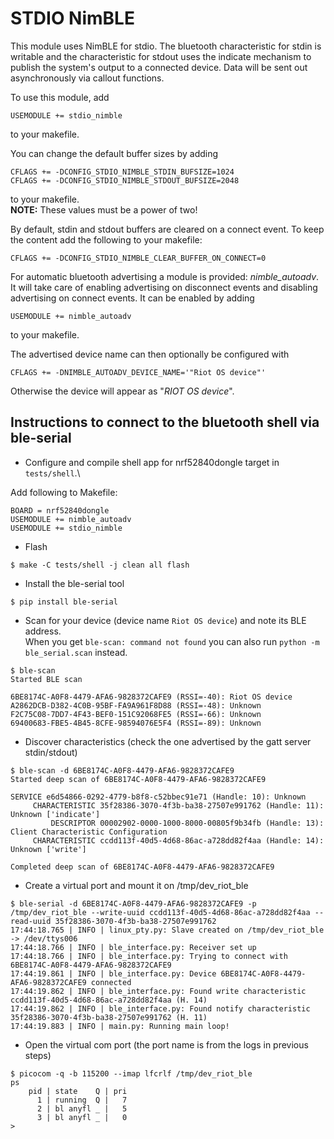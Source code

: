 # STDIO NimBLE

This module uses NimBLE for stdio. The bluetooth characteristic for
stdin is writable and the characteristic for stdout uses the indicate
mechanism to publish the system's output to a connected device. Data will be
sent out asynchronously via callout functions.

To use this module, add
```
USEMODULE += stdio_nimble
```
to your makefile.

You can change the default buffer sizes by adding
```
CFLAGS += -DCONFIG_STDIO_NIMBLE_STDIN_BUFSIZE=1024
CFLAGS += -DCONFIG_STDIO_NIMBLE_STDOUT_BUFSIZE=2048
```
to your makefile. \
**NOTE:** These values must be a power of two!

By default, stdin and stdout buffers are cleared on a connect event. To keep the
content add the following to your makefile:
```
CFLAGS += -DCONFIG_STDIO_NIMBLE_CLEAR_BUFFER_ON_CONNECT=0
```

For automatic bluetooth advertising a module is provided: *nimble_autoadv*.
It will take care of enabling advertising on disconnect events and
disabling advertising on connect events. It can be enabled by adding
```
USEMODULE += nimble_autoadv
```
to your makefile.

The advertised device name can then optionally be configured with
```
CFLAGS += -DNIMBLE_AUTOADV_DEVICE_NAME='"Riot OS device"'
```
Otherwise the device will appear as "*RIOT OS device*".

## Instructions to connect to the bluetooth shell via ble-serial

- Configure and compile shell app for nrf52840dongle target in `tests/shell`.\

Add following to Makefile:
```
BOARD = nrf52840dongle
USEMODULE += nimble_autoadv
USEMODULE += stdio_nimble
```

- Flash

`$ make -C tests/shell -j clean all flash`

- Install the ble-serial tool

`$ pip install ble-serial`

- Scan for your device (device name `Riot OS device`) and note its BLE address.\
  When you get `ble-scan: command not found` you can also run
  `python -m ble_serial.scan` instead.
```
$ ble-scan
Started BLE scan

6BE8174C-A0F8-4479-AFA6-9828372CAFE9 (RSSI=-40): Riot OS device
A2862DCB-D382-4C0B-95BF-FA9A961F8D88 (RSSI=-48): Unknown
F2C75C08-7DD7-4F43-BEF0-151C92068FE5 (RSSI=-66): Unknown
69400683-FBE5-4B45-8CFE-98594076E5F4 (RSSI=-89): Unknown
```

- Discover characteristics (check the one advertised by the gatt server stdin/stdout)
```
$ ble-scan -d 6BE8174C-A0F8-4479-AFA6-9828372CAFE9
Started deep scan of 6BE8174C-A0F8-4479-AFA6-9828372CAFE9

SERVICE e6d54866-0292-4779-b8f8-c52bbec91e71 (Handle: 10): Unknown
     CHARACTERISTIC 35f28386-3070-4f3b-ba38-27507e991762 (Handle: 11): Unknown ['indicate']
         DESCRIPTOR 00002902-0000-1000-8000-00805f9b34fb (Handle: 13): Client Characteristic Configuration
     CHARACTERISTIC ccdd113f-40d5-4d68-86ac-a728dd82f4aa (Handle: 14): Unknown ['write']

Completed deep scan of 6BE8174C-A0F8-4479-AFA6-9828372CAFE9
```

- Create a virtual port and mount it on /tmp/dev_riot_ble
```
$ ble-serial -d 6BE8174C-A0F8-4479-AFA6-9828372CAFE9 -p /tmp/dev_riot_ble --write-uuid ccdd113f-40d5-4d68-86ac-a728dd82f4aa --read-uuid 35f28386-3070-4f3b-ba38-27507e991762
17:44:18.765 | INFO | linux_pty.py: Slave created on /tmp/dev_riot_ble -> /dev/ttys006
17:44:18.766 | INFO | ble_interface.py: Receiver set up
17:44:18.766 | INFO | ble_interface.py: Trying to connect with 6BE8174C-A0F8-4479-AFA6-9828372CAFE9
17:44:19.861 | INFO | ble_interface.py: Device 6BE8174C-A0F8-4479-AFA6-9828372CAFE9 connected
17:44:19.862 | INFO | ble_interface.py: Found write characteristic ccdd113f-40d5-4d68-86ac-a728dd82f4aa (H. 14)
17:44:19.862 | INFO | ble_interface.py: Found notify characteristic 35f28386-3070-4f3b-ba38-27507e991762 (H. 11)
17:44:19.883 | INFO | main.py: Running main loop!
```

- Open the virtual com port (the port name is from the logs in previous steps)
```
$ picocom -q -b 115200 --imap lfcrlf /tmp/dev_riot_ble
ps
    pid | state    Q | pri
      1 | running  Q |   7
      2 | bl anyfl _ |   5
      3 | bl anyfl _ |   0
>
```